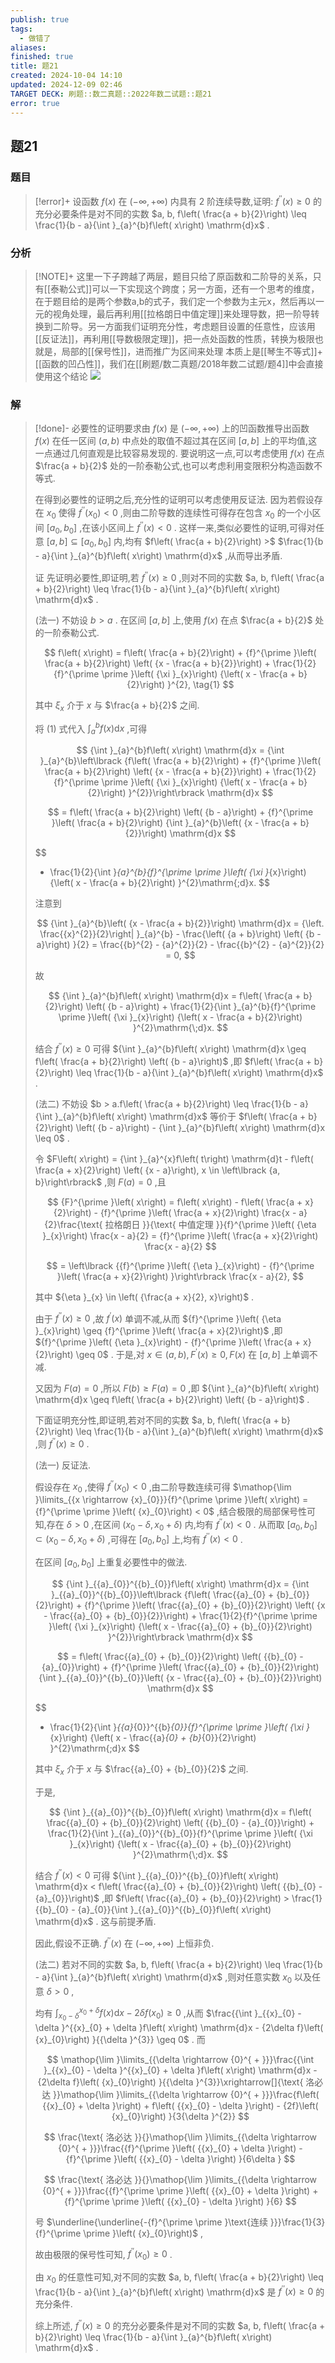 ```yaml
---
publish: true
tags:
  - 做错了
aliases: 
finished: true
title: 题21
created: 2024-10-04 14:10
updated: 2024-12-09 02:46
TARGET DECK: 刷题::数二真题::2022年数二试题::题21
error: true
---
```

## 题21
### 题目
> [!error]+
> 设函数 $f\left( x\right)$ 在 $\left( {-\infty , + \infty }\right)$ 内具有 2 阶连续导数,证明: ${f}^{\prime \prime }\left( x\right) \geq 0$ 的充分必要条件是对不同的实数 $a, b, f\left( \frac{a + b}{2}\right) \leq \frac{1}{b - a}{\int }_{a}^{b}f\left( x\right) \mathrm{d}x$ .
### 分析
> [!NOTE]+
> 这里一下子跨越了两层，题目只给了原函数和二阶导的关系，只有[[泰勒公式]]可以一下实现这个跨度；另一方面，还有一个思考的维度，在于题目给的是两个参数a,b的式子，我们定一个参数为主元x，然后再以一元的视角处理，最后再利用[[拉格朗日中值定理]]来处理导数，把一阶导转换到二阶导。另一方面我们证明充分性，考虑题目设置的任意性，应该用[[反证法]]，再利用[[导数极限定理]]，把一点处函数的性质，转换为极限也就是，局部的[[保号性]]，进而推广为区间来处理
> 本质上是[[琴生不等式]]+[[函数的凹凸性]]，我们在[[刷题/数二真题/2018年数二试题/题4]]中会直接使用这个结论
> ![](https://img.hwenyi.live/202412091023139.webp)
### 解
> [!done]-
> 必要性的证明要求由 $f\left( x\right)$ 是 $\left( {-\infty , + \infty }\right)$ 上的凹函数推导出函数 $f\left( x\right)$ 在任一区间 $\left( {a, b}\right)$ 中点处的取值不超过其在区间 $\left\lbrack {a, b}\right\rbrack$ 上的平均值,这一点通过几何直观是比较容易发现的. 要说明这一点,可以考虑使用 $f\left( x\right)$ 在点 $\frac{a + b}{2}$ 处的一阶泰勒公式,也可以考虑利用变限积分构造函数不等式.
> 
> 在得到必要性的证明之后,充分性的证明可以考虑使用反证法. 因为若假设存在 ${x}_{0}$ 使得 ${f}^{\prime \prime }\left( {x}_{0}\right) < 0$ ,则由二阶导数的连续性可得存在包含 ${x}_{0}$ 的一个小区间 $\left\lbrack {{a}_{0},{b}_{0}}\right\rbrack$ ,在该小区间上 ${f}^{\prime \prime }\left( x\right) < 0$ . 这样一来,类似必要性的证明,可得对任意 $\left\lbrack {a, b}\right\rbrack \subseteq \left\lbrack {{a}_{0},{b}_{0}}\right\rbrack$ 内,均有 $f\left( \frac{a + b}{2}\right) >$ $\frac{1}{b - a}{\int }_{a}^{b}f\left( x\right) \mathrm{d}x$ ,从而导出矛盾.
> 
> 证 先证明必要性,即证明,若 ${f}^{\prime \prime }\left( x\right) \geq 0$ ,则对不同的实数 $a, b, f\left( \frac{a + b}{2}\right) \leq \frac{1}{b - a}{\int }_{a}^{b}f\left( x\right) \mathrm{d}x$ .
> 
> (法一) 不妨设 $b > a$ . 在区间 $\left\lbrack {a, b}\right\rbrack$ 上,使用 $f\left( x\right)$ 在点 $\frac{a + b}{2}$ 处的一阶泰勒公式.
> 
> $$
> f\left( x\right) = f\left( \frac{a + b}{2}\right) + {f}^{\prime }\left( \frac{a + b}{2}\right) \left( {x - \frac{a + b}{2}}\right) + \frac{1}{2}{f}^{\prime \prime }\left( {\xi }_{x}\right) {\left( x - \frac{a + b}{2}\right) }^{2}, \tag{1}
> $$
> 
> 其中 ${\xi }_{x}$ 介于 $x$ 与 $\frac{a + b}{2}$ 之间.
> 
> 将 (1) 式代入 ${\int }_{a}^{b}f\left( x\right) \mathrm{d}x$ ,可得
> 
> $$
> {\int }_{a}^{b}f\left( x\right) \mathrm{d}x = {\int }_{a}^{b}\left\lbrack {f\left( \frac{a + b}{2}\right) + {f}^{\prime }\left( \frac{a + b}{2}\right) \left( {x - \frac{a + b}{2}}\right) + \frac{1}{2}{f}^{\prime \prime }\left( {\xi }_{x}\right) {\left( x - \frac{a + b}{2}\right) }^{2}}\right\rbrack \mathrm{d}x
> $$
> 
> $$
> = f\left( \frac{a + b}{2}\right) \left( {b - a}\right) + {f}^{\prime }\left( \frac{a + b}{2}\right) {\int }_{a}^{b}\left( {x - \frac{a + b}{2}}\right) \mathrm{d}x
> $$
> 
> $$
> + \frac{1}{2}{\int }_{a}^{b}{f}^{\prime \prime }\left( {\xi }_{x}\right) {\left( x - \frac{a + b}{2}\right) }^{2}\mathrm{\;d}x.
> $$
> 
> 注意到
> 
> $$
> {\int }_{a}^{b}\left( {x - \frac{a + b}{2}}\right) \mathrm{d}x = {\left. \frac{{x}^{2}}{2}\right| }_{a}^{b} - \frac{\left( {a + b}\right) \left( {b - a}\right) }{2} = \frac{{b}^{2} - {a}^{2}}{2} - \frac{{b}^{2} - {a}^{2}}{2} = 0,
> $$
> 
> 故
> 
> $$
> {\int }_{a}^{b}f\left( x\right) \mathrm{d}x = f\left( \frac{a + b}{2}\right) \left( {b - a}\right) + \frac{1}{2}{\int }_{a}^{b}{f}^{\prime \prime }\left( {\xi }_{x}\right) {\left( x - \frac{a + b}{2}\right) }^{2}\mathrm{\;d}x.
> $$
> 
> 结合 ${f}^{\prime \prime }\left( x\right) \geq 0$ 可得 ${\int }_{a}^{b}f\left( x\right) \mathrm{d}x \geq f\left( \frac{a + b}{2}\right) \left( {b - a}\right)$ ,即 $f\left( \frac{a + b}{2}\right) \leq \frac{1}{b - a}{\int }_{a}^{b}f\left( x\right) \mathrm{d}x$ .
> 
> (法二) 不妨设 $b > a.f\left( \frac{a + b}{2}\right) \leq \frac{1}{b - a}{\int }_{a}^{b}f\left( x\right) \mathrm{d}x$ 等价于 $f\left( \frac{a + b}{2}\right) \left( {b - a}\right) - {\int }_{a}^{b}f\left( x\right) \mathrm{d}x \leq 0$ .
> 
> 令 $F\left( x\right) = {\int }_{a}^{x}f\left( t\right) \mathrm{d}t - f\left( \frac{a + x}{2}\right) \left( {x - a}\right), x \in \left\lbrack {a, b}\right\rbrack$ ,则 $F\left( a\right) = 0$ ,且
> 
> $$
> {F}^{\prime }\left( x\right) = f\left( x\right) - f\left( \frac{a + x}{2}\right) - {f}^{\prime }\left( \frac{a + x}{2}\right) \frac{x - a}{2}\frac{\text{ 拉格朗日 }}{\text{ 中值定理 }}{f}^{\prime }\left( {\eta }_{x}\right) \frac{x - a}{2} = {f}^{\prime }\left( \frac{a + x}{2}\right) \frac{x - a}{2}
> $$
> 
> $$
> = \left\lbrack {{f}^{\prime }\left( {\eta }_{x}\right) - {f}^{\prime }\left( \frac{a + x}{2}\right) }\right\rbrack \frac{x - a}{2},
> $$
> 
> 其中 ${\eta }_{x} \in \left( {\frac{a + x}{2}, x}\right)$ .
> 
> 由于 ${f}^{\prime \prime }\left( x\right) \geq 0$ ,故 ${f}^{\prime }\left( x\right)$ 单调不减,从而 ${f}^{\prime }\left( {\eta }_{x}\right) \geq {f}^{\prime }\left( \frac{a + x}{2}\right)$ ,即 ${f}^{\prime }\left( {\eta }_{x}\right) - {f}^{\prime }\left( \frac{a + x}{2}\right) \geq 0$ . 于是,对 $x \in \left( {a, b}\right) ,{F}^{\prime }\left( x\right) \geq 0, F\left( x\right)$ 在 $\left\lbrack {a, b}\right\rbrack$ 上单调不减.
> 
> 又因为 $F\left( a\right) = 0$ ,所以 $F\left( b\right) \geq F\left( a\right) = 0$ ,即 ${\int }_{a}^{b}f\left( x\right) \mathrm{d}x \geq f\left( \frac{a + b}{2}\right) \left( {b - a}\right)$ .
> 
> 下面证明充分性,即证明,若对不同的实数 $a, b, f\left( \frac{a + b}{2}\right) \leq \frac{1}{b - a}{\int }_{a}^{b}f\left( x\right) \mathrm{d}x$ ,则 ${f}^{\prime \prime }\left( x\right) \geq 0$ .
> 
> (法一) 反证法.
> 
> 假设存在 ${x}_{0}$ ,使得 ${f}^{\prime \prime }\left( {x}_{0}\right) < 0$ ,由二阶导数连续可得 $\mathop{\lim }\limits_{{x \rightarrow {x}_{0}}}{f}^{\prime \prime }\left( x\right) = {f}^{\prime \prime }\left( {x}_{0}\right) < 0$ ,结合极限的局部保号性可知,存在 $\delta > 0$ ,在区间 $\left( {{x}_{0} - \delta ,{x}_{0} + \delta }\right)$ 内,均有 ${f}^{\prime \prime }\left( x\right) < 0$ . 从而取 $\left\lbrack {{a}_{0},{b}_{0}}\right\rbrack \subset \left( {{x}_{0} - \delta ,{x}_{0} + \delta }\right)$ ,可得在 $\left\lbrack {{a}_{0},{b}_{0}}\right\rbrack$ 上,均有 ${f}^{\prime \prime }\left( x\right) < 0$ .
> 
> 在区间 $\left\lbrack {{a}_{0},{b}_{0}}\right\rbrack$ 上重复必要性中的做法.
> 
> $$
> {\int }_{{a}_{0}}^{{b}_{0}}f\left( x\right) \mathrm{d}x = {\int }_{{a}_{0}}^{{b}_{0}}\left\lbrack {f\left( \frac{{a}_{0} + {b}_{0}}{2}\right) + {f}^{\prime }\left( \frac{{a}_{0} + {b}_{0}}{2}\right) \left( {x - \frac{{a}_{0} + {b}_{0}}{2}}\right) + \frac{1}{2}{f}^{\prime \prime }\left( {\xi }_{x}\right) {\left( x - \frac{{a}_{0} + {b}_{0}}{2}\right) }^{2}}\right\rbrack \mathrm{d}x
> $$
> 
> $$
> = f\left( \frac{{a}_{0} + {b}_{0}}{2}\right) \left( {{b}_{0} - {a}_{0}}\right) + {f}^{\prime }\left( \frac{{a}_{0} + {b}_{0}}{2}\right) {\int }_{{a}_{0}}^{{b}_{0}}\left( {x - \frac{{a}_{0} + {b}_{0}}{2}}\right) \mathrm{d}x
> $$
> 
> $$
> + \frac{1}{2}{\int }_{{a}_{0}}^{{b}_{0}}{f}^{\prime \prime }\left( {\xi }_{x}\right) {\left( x - \frac{{a}_{0} + {b}_{0}}{2}\right) }^{2}\mathrm{\;d}x
> $$
> 
> 其中 ${\xi }_{x}$ 介于 $x$ 与 $\frac{{a}_{0} + {b}_{0}}{2}$ 之间.
> 
> 于是,
> 
> $$
> {\int }_{{a}_{0}}^{{b}_{0}}f\left( x\right) \mathrm{d}x = f\left( \frac{{a}_{0} + {b}_{0}}{2}\right) \left( {{b}_{0} - {a}_{0}}\right) + \frac{1}{2}{\int }_{{a}_{0}}^{{b}_{0}}{f}^{\prime \prime }\left( {\xi }_{x}\right) {\left( x - \frac{{a}_{0} + {b}_{0}}{2}\right) }^{2}\mathrm{\;d}x.
> $$
> 
> 结合 ${f}^{\prime \prime }\left( x\right) < 0$ 可得 ${\int }_{{a}_{0}}^{{b}_{0}}f\left( x\right) \mathrm{d}x < f\left( \frac{{a}_{0} + {b}_{0}}{2}\right) \left( {{b}_{0} - {a}_{0}}\right)$ ,即 $f\left( \frac{{a}_{0} + {b}_{0}}{2}\right) > \frac{1}{{b}_{0} - {a}_{0}}{\int }_{{a}_{0}}^{{b}_{0}}f\left( x\right) \mathrm{d}x$ . 这与前提矛盾.
> 
> 因此,假设不正确. ${f}^{\prime \prime }\left( x\right)$ 在 $\left( {-\infty , + \infty }\right)$ 上恒非负.
> 
> (法二) 若对不同的实数 $a, b, f\left( \frac{a + b}{2}\right) \leq \frac{1}{b - a}{\int }_{a}^{b}f\left( x\right) \mathrm{d}x$ ,则对任意实数 ${x}_{0}$ 以及任意 $\delta > 0$ ,
> 
> 均有 ${\int }_{{x}_{0} - \delta }^{{x}_{0} + \delta }f\left( x\right) \mathrm{d}x - {2\delta f}\left( {x}_{0}\right) \geq 0$ ,从而 $\frac{{\int }_{{x}_{0} - \delta }^{{x}_{0} + \delta }f\left( x\right) \mathrm{d}x - {2\delta f}\left( {x}_{0}\right) }{{\delta }^{3}} \geq 0$ . 而
> 
> $$
> \mathop{\lim }\limits_{{\delta \rightarrow {0}^{ + }}}\frac{{\int }_{{x}_{0} - \delta }^{{x}_{0} + \delta }f\left( x\right) \mathrm{d}x - {2\delta f}\left( {x}_{0}\right) }{{\delta }^{3}}\xrightarrow[]{\text{ 洛必达 }}\mathop{\lim }\limits_{{\delta \rightarrow {0}^{ + }}}\frac{f\left( {{x}_{0} + \delta }\right) + f\left( {{x}_{0} - \delta }\right) - {2f}\left( {x}_{0}\right) }{3{\delta }^{2}}
> $$
> 
> $$
> \frac{\text{ 洛必达 }}{}\mathop{\lim }\limits_{{\delta \rightarrow {0}^{ + }}}\frac{{f}^{\prime }\left( {{x}_{0} + \delta }\right) - {f}^{\prime }\left( {{x}_{0} - \delta }\right) }{6\delta }
> $$
> 
> $$
> \frac{\text{ 洛必达 }}{}\mathop{\lim }\limits_{{\delta \rightarrow {0}^{ + }}}\frac{{f}^{\prime \prime }\left( {{x}_{0} + \delta }\right) + {f}^{\prime \prime }\left( {{x}_{0} - \delta }\right) }{6}
> $$
> 
> 号 $\underline{\underline{-{f}^{\prime \prime }\text{连续 }}}\frac{1}{3}{f}^{\prime \prime }\left( {x}_{0}\right)$ ,
> 
> 故由极限的保号性可知, ${f}^{\prime \prime }\left( {x}_{0}\right) \geq 0$ .
> 
> 由 ${x}_{0}$ 的任意性可知,对不同的实数 $a, b, f\left( \frac{a + b}{2}\right) \leq \frac{1}{b - a}{\int }_{a}^{b}f\left( x\right) \mathrm{d}x$ 是 ${f}^{\prime \prime }\left( x\right) \geq 0$ 的充分条件.
> 
> 综上所述, ${f}^{\prime \prime }\left( x\right) \geq 0$ 的充分必要条件是对不同的实数 $a, b, f\left( \frac{a + b}{2}\right) \leq \frac{1}{b - a}{\int }_{a}^{b}f\left( x\right) \mathrm{d}x$ .
